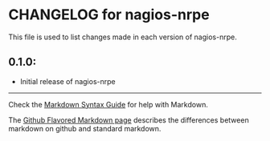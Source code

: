 # CHANGELOG for nagios-nrpe

This file is used to list changes made in each version of nagios-nrpe.

## 0.1.0:

* Initial release of nagios-nrpe

- - - 
Check the [Markdown Syntax Guide](http://daringfireball.net/projects/markdown/syntax) for help with Markdown.

The [Github Flavored Markdown page](http://github.github.com/github-flavored-markdown/) describes the differences between markdown on github and standard markdown.
